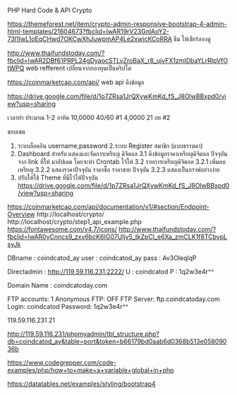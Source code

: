 PHP Hard Code & API Crypto


https://themeforest.net/item/crypto-admin-responsive-bootstrap-4-admin-html-templates/21604673?fbclid=IwAR19rV23GnlAoY2-73I1IwL1oEqCHwd7OKCwXhJuwpmAP4Le2xwjcKCoRRA
ธีม ให้เชียร์ลองดู

http://www.thaifundstoday.com/?fbclid=IwAR2DBf61PRPL24gDyaocSTLvZroBaX_r8_ujvFX1zmIDbaYLrRIpVfOtWPQ
web refferent
เปลี่ยนจากกองทุนเป็นคริปโต

https://coinmarketcap.com/api/
web api ดึงข้อมูล

https://drive.google.com/file/d/1p7ZRsa1JrQXywKmKd_fS_J8OlwBBxpd0/view?usp=sharing

เวลาทำ ประมาณ 1-2 อาทิด
10,0000 40/60 
#1 4,0000 21 กย
#2

ขอบเขต
1. ระบบล็อคอิน username,password
2.ระบบ Register สมาชิก (แบบธรรมดา)
3. Dashboard สำหรับ แสดงและจัดการเหรียญ ดิจิตอล
   3.1 ดึงข้อมูลราคาเหรียญดิจิตอล ปัจจุบันจาก link ที่ให้ มาอัปเดต โดยจะทำ Crontab ไว้ให้
   3.2 รายการเหรียญดิจิตอล
   3.2.1 เพิ่มลบเหรียญ
   3.2.2 แสดงราคาปัจจุบัน ราคาซื้อ ราคาขาย ปัจจุบัน
   3.2.3 แสดงเป็นกราฟอย่างง่าย
4. ปรับให้ใช้ Theme ที่มีไว้ให้ปัจจุบัน https://drive.google.com/file/d/1p7ZRsa1JrQXywKmKd_fS_J8OlwBBxpd0/view?usp=sharing



https://coinmarketcap.com/api/documentation/v1/#section/Endpoint-Overview
http://localhost/crypto/
http://localhost/crypto/step1_api_example.php
https://fontawesome.com/v4.7/icons/
http://www.thaifundstoday.com/?fbclid=IwAR0yCnncs9_zxv6bcK6IG07UIjy5_tkZpCI_e6Xa_zmCLK1f8TCbvpLsyJk


DBname : coindcatod_ay
user : coindcatod_ay
pass : Av3OleqlqP

Directadmin : http://119.59.116.231:2222/
U : coindcatod
P : 1q2w3e4r^^

Domain Name : coindcatoday.com

FTP accounts:   1
Anonymous FTP:  OFF
FTP Server:     ftp.coindcatoday.com
Login:  coindcatod
Password:       1q2w3e4r^^

119.59.116.231
21

http://119.59.116.231/phpmyadmin/tbl_structure.php?db=coindcatod_ay&table=port&token=b66179bd0aab6d0368b513e05809036b

https://www.codegrepper.com/code-examples/php/how+to+make+a+variable+global+in+php


https://datatables.net/examples/styling/bootstrap4